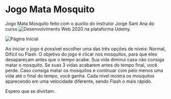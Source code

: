 # Jogo Mata Mosquito
Jogo Mata Mosquito feito com o auxílio do instrutor Jorge Sant Ana do curso ![Desenvolvimento Web 2020](https://www.udemy.com/course/web-completo/learn/) na plataforma Udemy.

![Página Inicial](https://pbs.twimg.com/media/EqrZITjW4AEBs-s?format=jpg&name=medium)

Ao iniciar o jogo é possível escolher uma das três opções de níveis: Normal, Difícil ou Flash. O objetivo do jogo é clicar nos mosquitos, para que eles desapareçam antes que o tempo acabe. Sua vida diminui caso não consiga matar o mosquito. Se suas 3 vidas acabarem antes do tempo final, você perde. Caso consiga matar os mosquitos e continuar com pelo menos uma vida até o final do tempo, você ganha. Cada nível mostra os mosquitos aparecendo em uma velocidade diferente, sendo Flash o mais rápido. 

Espero que se divirtam.
